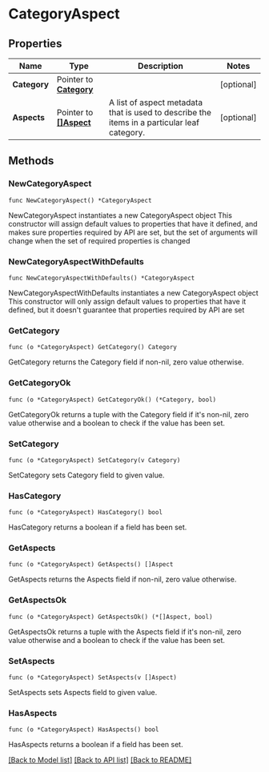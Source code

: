 # CategoryAspect

## Properties

Name | Type | Description | Notes
------------ | ------------- | ------------- | -------------
**Category** | Pointer to [**Category**](Category.md) |  | [optional] 
**Aspects** | Pointer to [**[]Aspect**](Aspect.md) | A list of aspect metadata that is used to describe the items in a particular leaf category. | [optional] 

## Methods

### NewCategoryAspect

`func NewCategoryAspect() *CategoryAspect`

NewCategoryAspect instantiates a new CategoryAspect object
This constructor will assign default values to properties that have it defined,
and makes sure properties required by API are set, but the set of arguments
will change when the set of required properties is changed

### NewCategoryAspectWithDefaults

`func NewCategoryAspectWithDefaults() *CategoryAspect`

NewCategoryAspectWithDefaults instantiates a new CategoryAspect object
This constructor will only assign default values to properties that have it defined,
but it doesn't guarantee that properties required by API are set

### GetCategory

`func (o *CategoryAspect) GetCategory() Category`

GetCategory returns the Category field if non-nil, zero value otherwise.

### GetCategoryOk

`func (o *CategoryAspect) GetCategoryOk() (*Category, bool)`

GetCategoryOk returns a tuple with the Category field if it's non-nil, zero value otherwise
and a boolean to check if the value has been set.

### SetCategory

`func (o *CategoryAspect) SetCategory(v Category)`

SetCategory sets Category field to given value.

### HasCategory

`func (o *CategoryAspect) HasCategory() bool`

HasCategory returns a boolean if a field has been set.

### GetAspects

`func (o *CategoryAspect) GetAspects() []Aspect`

GetAspects returns the Aspects field if non-nil, zero value otherwise.

### GetAspectsOk

`func (o *CategoryAspect) GetAspectsOk() (*[]Aspect, bool)`

GetAspectsOk returns a tuple with the Aspects field if it's non-nil, zero value otherwise
and a boolean to check if the value has been set.

### SetAspects

`func (o *CategoryAspect) SetAspects(v []Aspect)`

SetAspects sets Aspects field to given value.

### HasAspects

`func (o *CategoryAspect) HasAspects() bool`

HasAspects returns a boolean if a field has been set.


[[Back to Model list]](../README.md#documentation-for-models) [[Back to API list]](../README.md#documentation-for-api-endpoints) [[Back to README]](../README.md)


